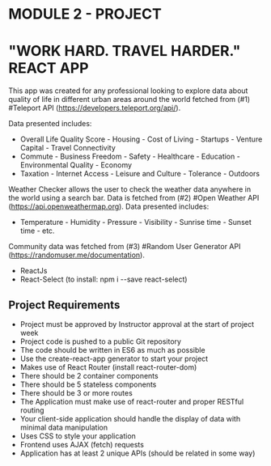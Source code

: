 # MODULE 2 - PROJECT

# "WORK HARD. TRAVEL HARDER." REACT APP

This app was created for any professional looking to explore data about quality of life in different urban areas around the world fetched from (#1) #Teleport API (https://developers.teleport.org/api/).

Data presented includes: 
- Overall Life Quality Score - Housing - Cost of Living - Startups - Venture Capital - Travel Connectivity
- Commute - Business Freedom - Safety - Healthcare - Education - Environmental Quality - Economy
- Taxation - Internet Access - Leisure and Culture - Tolerance - Outdoors

Weather Checker allows the user to check the weather data anywhere in the world using a search bar. 
Data is fetched from (#2) #Open Weather API (https://api.openweathermap.org). 
Data presented includes:
- Temperature - Humidity - Pressure - Visibility - Sunrise time - Sunset time - etc. 

Community data was fetched from (#3) #Random User Generator API (https://randomuser.me/documentation).

- ReactJs
- React-Select (to install: npm i --save react-select)

## Project Requirements
- Project must be approved by Instructor approval at the start of project week
- Project code is pushed to a public Git repository
- The code should be written in ES6 as much as possible
- Use the create-react-app generator to start your project 
- Makes use of React Router (install react-router-dom)
- There should be 2 container components 
- There should be 5 stateless components
- There should be 3 or more routes
- The Application must make use of react-router and proper RESTful routing 
- Your client-side application should handle the display of data with minimal data manipulation
- Uses CSS to style your application
- Frontend uses AJAX (fetch) requests 
- Application has at least 2 unique APIs (should be related in some way)

